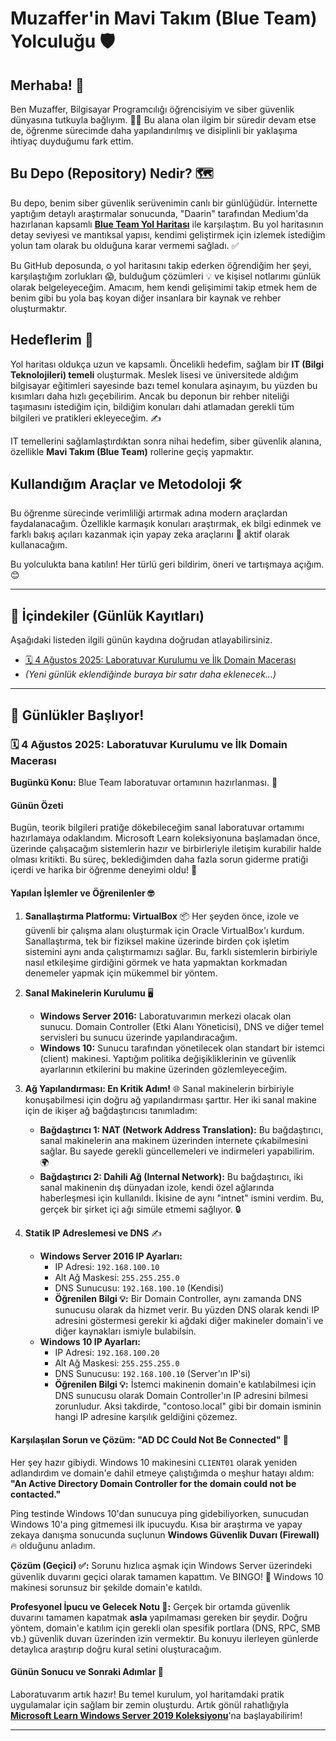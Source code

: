 # Muzaffer'in Mavi Takım (Blue Team) Yolculuğu 🛡️

## Merhaba! 👋

Ben Muzaffer, Bilgisayar Programcılığı öğrencisiyim ve siber güvenlik dünyasına tutkuyla bağlıyım. 👨‍💻 Bu alana olan ilgim bir süredir devam etse de, öğrenme sürecimde daha yapılandırılmış ve disiplinli bir yaklaşıma ihtiyaç duyduğumu fark ettim.

## Bu Depo (Repository) Nedir? 🗺️

Bu depo, benim siber güvenlik serüvenimin canlı bir günlüğüdür. İnternette yaptığım detaylı araştırmalar sonucunda, "Daarin" tarafından Medium'da hazırlanan kapsamlı **[Blue Team Yol Haritası](https://medium.com/@daarin/roadmap-for-cyber-security-in-the-blue-team-ae9b25721ac2)** ile karşılaştım. Bu yol haritasının detay seviyesi ve mantıksal yapısı, kendimi geliştirmek için izlemek istediğim yolun tam olarak bu olduğuna karar vermemi sağladı. ✅

Bu GitHub deposunda, o yol haritasını takip ederken öğrendiğim her şeyi, karşılaştığım zorlukları 😱, bulduğum çözümleri 💡 ve kişisel notlarımı günlük olarak belgeleyeceğim. Amacım, hem kendi gelişimimi takip etmek hem de benim gibi bu yola baş koyan diğer insanlara bir kaynak ve rehber oluşturmaktır.

## Hedeflerim 🎯

Yol haritası oldukça uzun ve kapsamlı. Öncelikli hedefim, sağlam bir **IT (Bilgi Teknolojileri) temeli** oluşturmak. Meslek lisesi ve üniversitede aldığım bilgisayar eğitimleri sayesinde bazı temel konulara aşinayım, bu yüzden bu kısımları daha hızlı geçebilirim. Ancak bu deponun bir rehber niteliği taşımasını istediğim için, bildiğim konuları dahi atlamadan gerekli tüm bilgileri ve pratikleri ekleyeceğim. ✍️

IT temellerini sağlamlaştırdıktan sonra nihai hedefim, siber güvenlik alanına, özellikle **Mavi Takım (Blue Team)** rollerine geçiş yapmaktır.

## Kullandığım Araçlar ve Metodoloji 🛠️

Bu öğrenme sürecinde verimliliği artırmak adına modern araçlardan faydalanacağım. Özellikle karmaşık konuları araştırmak, ek bilgi edinmek ve farklı bakış açıları kazanmak için yapay zeka araçlarını 🤖 aktif olarak kullanacağım.

Bu yolculukta bana katılın! Her türlü geri bildirim, öneri ve tartışmaya açığım. 😊

---

## 📜 İçindekiler (Günlük Kayıtları)

Aşağıdaki listeden ilgili günün kaydına doğrudan atlayabilirsiniz.

- [ 🗓️ 4 Ağustos 2025: Laboratuvar Kurulumu ve İlk Domain Macerası](#️-4-ağustos-2025-laboratuvar-kurulumu-ve-ilk-domain-macerası)
- *(Yeni günlük eklendiğinde buraya bir satır daha eklenecek...)*

---

## 🚀 Günlükler Başlıyor!

### 🗓️ 4 Ağustos 2025: Laboratuvar Kurulumu ve İlk Domain Macerası

**Bugünkü Konu:** Blue Team laboratuvar ortamının hazırlanması. 🧪

#### Günün Özeti

Bugün, teorik bilgileri pratiğe dökebileceğim sanal laboratuvar ortamımı hazırlamaya odaklandım. Microsoft Learn koleksiyonuna başlamadan önce, üzerinde çalışacağım sistemlerin hazır ve birbirleriyle iletişim kurabilir halde olması kritikti. Bu süreç, beklediğimden daha fazla sorun giderme pratiği içerdi ve harika bir öğrenme deneyimi oldu! 💪

#### Yapılan İşlemler ve Öğrenilenler 🤓

1.  **Sanallaştırma Platformu: VirtualBox** 📦
    Her şeyden önce, izole ve güvenli bir çalışma alanı oluşturmak için Oracle VirtualBox'ı kurdum. Sanallaştırma, tek bir fiziksel makine üzerinde birden çok işletim sistemini aynı anda çalıştırmamızı sağlar. Bu, farklı sistemlerin birbiriyle nasıl etkileşime girdiğini görmek ve hata yapmaktan korkmadan denemeler yapmak için mükemmel bir yöntem.

2.  **Sanal Makinelerin Kurulumu** 🖥️
    - **Windows Server 2016:** Laboratuvarımın merkezi olacak olan sunucu. Domain Controller (Etki Alanı Yöneticisi), DNS ve diğer temel servisleri bu sunucu üzerinde yapılandıracağım.
    - **Windows 10:** Sunucu tarafından yönetilecek olan standart bir istemci (client) makinesi. Yaptığım politika değişikliklerinin ve güvenlik ayarlarının etkilerini bu makine üzerinden gözlemleyeceğim.

3.  **Ağ Yapılandırması: En Kritik Adım!** 🌐
    Sanal makinelerin birbiriyle konuşabilmesi için doğru ağ yapılandırması şarttır. Her iki sanal makine için de ikişer ağ bağdaştırıcısı tanımladım:
    - **Bağdaştırıcı 1: NAT (Network Address Translation):** Bu bağdaştırıcı, sanal makinelerin ana makinem üzerinden internete çıkabilmesini sağlar. Bu sayede gerekli güncellemeleri ve indirmeleri yapabilirim. 🌍
    - **Bağdaştırıcı 2: Dahili Ağ (Internal Network):** Bu bağdaştırıcı, iki sanal makinenin dış dünyadan izole, kendi özel ağlarında haberleşmesi için kullanıldı. İkisine de aynı "intnet" ismini verdim. Bu, gerçek bir şirket içi ağı simüle etmemi sağlıyor. 🔒

4.  **Statik IP Adreslemesi ve DNS** ✍️
    - **Windows Server 2016 IP Ayarları:**
        - IP Adresi: `192.168.100.10`
        - Alt Ağ Maskesi: `255.255.255.0`
        - DNS Sunucusu: `192.168.100.10` (Kendisi)
        - **Öğrenilen Bilgi 💡:** Bir Domain Controller, aynı zamanda DNS sunucusu olarak da hizmet verir. Bu yüzden DNS olarak kendi IP adresini göstermesi gerekir ki ağdaki diğer makineler domain'i ve diğer kaynakları ismiyle bulabilsin.
    - **Windows 10 IP Ayarları:**
        - IP Adresi: `192.168.100.20`
        - Alt Ağ Maskesi: `255.255.255.0`
        - DNS Sunucusu: `192.168.100.10` (Server'ın IP'si)
        - **Öğrenilen Bilgi 💡:** İstemci makinenin domain'e katılabilmesi için DNS sunucusu olarak Domain Controller'ın IP adresini bilmesi zorunludur. Aksi takdirde, "contoso.local" gibi bir domain isminin hangi IP adresine karşılık geldiğini çözemez.

#### Karşılaşılan Sorun ve Çözüm: "AD DC Could Not Be Connected" 🤯
Her şey hazır gibiydi. Windows 10 makinesini `CLIENT01` olarak yeniden adlandırdım ve domain'e dahil etmeye çalıştığımda o meşhur hatayı aldım: **"An Active Directory Domain Controller for the domain could not be contacted."**

Ping testinde Windows 10'dan sunucuya ping gidebiliyorken, sunucudan Windows 10'a ping gitmemesi ilk ipucuydu. Kısa bir araştırma ve yapay zekaya danışma sonucunda suçlunun **Windows Güvenlik Duvarı (Firewall)** 🔥 olduğunu anladım.

**Çözüm (Geçici) ✅:** Sorunu hızlıca aşmak için Windows Server üzerindeki güvenlik duvarını geçici olarak tamamen kapattım. Ve BINGO! 🎉 Windows 10 makinesi sorunsuz bir şekilde domain'e katıldı.

**Profesyonel İpucu ve Gelecek Notu 📝:** Gerçek bir ortamda güvenlik duvarını tamamen kapatmak **asla** yapılmaması gereken bir şeydir. Doğru yöntem, domain'e katılım için gerekli olan spesifik portlara (DNS, RPC, SMB vb.) güvenlik duvarı üzerinden izin vermektir. Bu konuyu ilerleyen günlerde detaylıca araştırıp doğru kural setini oluşturacağım.

#### Günün Sonucu ve Sonraki Adımlar 🏁
Laboratuvarım artık hazır! Bu temel kurulum, yol haritamdaki pratik uygulamalar için sağlam bir zemin oluşturdu. Artık gönül rahatlığıyla **[Microsoft Learn Windows Server 2019 Koleksiyonu](https://learn.microsoft.com/tr-tr/collections/5x1du7p537reex?WT.mc_id=modinfra-13564-socuff)**'na başlayabilirim!

---